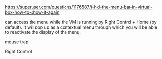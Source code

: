 https://superuser.com/questions/1176587/i-hid-the-menu-bar-in-virtual-box-how-to-show-it-again

 can access the menu while the VM is running by Right Control + Home (by default). It will pop up as a contextual menu through which you will be able to reactivate the display of the menu.


 mouse trap

 Right Control

